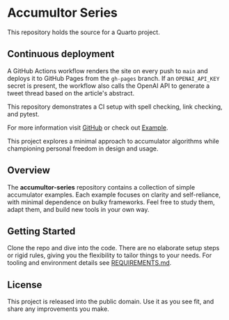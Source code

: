 
# Accumultor Series

This repository holds the source for a Quarto project.

## Continuous deployment

A GitHub Actions workflow renders the site on every push to `main` and deploys
it to GitHub Pages from the `gh-pages` branch. If an `OPENAI_API_KEY` secret is
present, the workflow also calls the OpenAI API to generate a tweet thread based
on the article's abstract.

This repository demonstrates a CI setup with spell checking, link checking, and pytest.

For more information visit [GitHub](https://github.com) or check out [Example](https://example.com).

This project explores a minimal approach to accumulator algorithms while championing personal freedom in design and usage.

## Overview

The **accumultor-series** repository contains a collection of simple accumulator examples. Each example focuses on clarity and self-reliance, with minimal dependence on bulky frameworks. Feel free to study them, adapt them, and build new tools in your own way.

## Getting Started

Clone the repo and dive into the code. There are no elaborate setup steps or rigid rules, giving you the flexibility to tailor things to your needs.
For tooling and environment details see [REQUIREMENTS.md](REQUIREMENTS.md).

## License

This project is released into the public domain. Use it as you see fit, and share any improvements you make.

